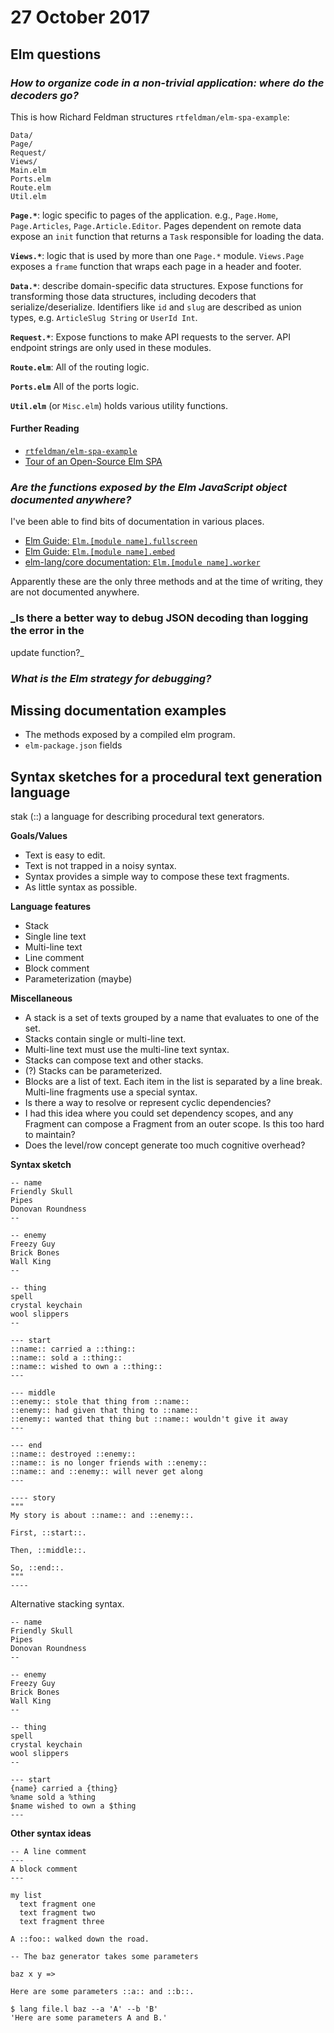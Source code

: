# 27 October 2017

## Elm questions

### _How to organize code in a non-trivial application: where do the decoders go?_


This is how Richard Feldman structures `rtfeldman/elm-spa-example`:

```
Data/
Page/
Request/
Views/
Main.elm
Ports.elm
Route.elm
Util.elm
```

**`Page.*`**: logic specific to pages of the application. e.g., `Page.Home`,
`Page.Articles`, `Page.Article.Editor`. Pages dependent on remote data expose an
`init` function that returns a `Task` responsible for loading the data.

**`Views.*`**: logic that is used by more than one `Page.*` module. `Views.Page`
exposes a `frame` function that wraps each page in a header and footer.

**`Data.*`**: describe domain-specific data structures. Expose functions for
transforming those data structures, including decoders that serialize/deserialize.
Identifiers like `id` and `slug` are described as union types, e.g. `ArticleSlug String`
or `UserId Int`.

**`Request.*`**: Expose functions to make API requests to the server. API endpoint
strings are only used in these modules.

**`Route.elm`**: All of the routing logic.

**`Ports.elm`** All of the ports logic.

**`Util.elm`** (or `Misc.elm`) holds various utility functions.

#### Further Reading

- [`rtfeldman/elm-spa-example`](https://github.com/rtfeldman/elm-spa-example)
- [Tour of an Open-Source Elm SPA](https://dev.to/rtfeldman/tour-of-an-open-source-elm-spa)


### _Are the functions exposed by the Elm JavaScript object documented anywhere?_

I've been able to find bits of documentation in various places.

- [Elm Guide: `Elm.[module name].fullscreen`](https://guide.elm-lang.org/interop/javascript.html#step-1-embed-in-html#ports)
- [Elm Guide: `Elm.[module name].embed`](https://guide.elm-lang.org/interop/javascript.html#step-1-embed-in-html)
- [elm-lang/core documentation: `Elm.[module name].worker`](http://package.elm-lang.org/packages/elm-lang/core/5.1.1/Platform)

Apparently these are the only three methods and at the time of writing, they are
not documented anywhere.

### _Is there a better way to debug JSON decoding than logging the error in the
update function?_

### _What is the Elm strategy for debugging?_

## Missing documentation examples

- The methods exposed by a compiled elm program. 
- `elm-package.json` fields

## Syntax sketches for a procedural text generation language

stak (::) a language for describing procedural text generators.

**Goals/Values**

- Text is easy to edit. 
- Text is not trapped in a noisy syntax.
- Syntax provides a simple way to compose these text fragments.
- As little syntax as possible.

**Language features**

- Stack
- Single line text
- Multi-line text
- Line comment
- Block comment
- Parameterization (maybe)

**Miscellaneous**

- A stack is a set of texts grouped by a name that evaluates to one of the set.
- Stacks contain single or multi-line text.
- Multi-line text must use the multi-line text syntax.
- Stacks can compose text and other stacks.
- (?) Stacks can be parameterized.
- Blocks are a list of text. Each item in the list is separated by a line break. 
  Multi-line fragments use a special syntax.
- Is there a way to resolve or represent cyclic dependencies?
- I had this idea where you could set dependency scopes, and any Fragment can
  compose a Fragment from an outer scope. Is this too hard to maintain?
- Does the level/row concept generate too much cognitive overhead?

**Syntax sketch**

```
-- name
Friendly Skull 
Pipes
Donovan Roundness
--

-- enemy
Freezy Guy
Brick Bones
Wall King
--

-- thing
spell
crystal keychain
wool slippers
--

--- start
::name:: carried a ::thing::
::name:: sold a ::thing::
::name:: wished to own a ::thing::
---

--- middle
::enemy:: stole that thing from ::name::
::enemy:: had given that thing to ::name::
::enemy:: wanted that thing but ::name:: wouldn't give it away
--- 

--- end
::name:: destroyed ::enemy::
::name:: is no longer friends with ::enemy::
::name:: and ::enemy:: will never get along
--- 

---- story
"""
My story is about ::name:: and ::enemy::. 

First, ::start::.

Then, ::middle::.

So, ::end::.
"""
----
```

Alternative stacking syntax.

```
-- name
Friendly Skull 
Pipes
Donovan Roundness
--

-- enemy
Freezy Guy
Brick Bones
Wall King
--

-- thing
spell
crystal keychain
wool slippers
--

--- start
{name} carried a {thing}
%name sold a %thing
$name wished to own a $thing
---

```

**Other syntax ideas**

```
-- A line comment
---
A block comment
---
```

```
my list
  text fragment one
  text fragment two
  text fragment three
```

```
A ::foo:: walked down the road.
```

```
-- The baz generator takes some parameters

baz x y =>

Here are some parameters ::a:: and ::b::.
```

```
$ lang file.l baz --a 'A' --b 'B'
'Here are some parameters A and B.'
```
